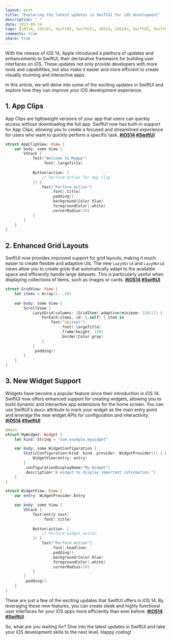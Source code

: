 ```yaml
---
layout: post
title: "Exploring the latest updates in SwiftUI for iOS development"
description: " "
date: 2023-09-14
tags: [iOS14, iOS14), SwiftUI, SwiftUI), iOS14, iOS14), SwiftUI, SwiftUI), iOS14, iOS14), SwiftUI, SwiftUI), iOS14, iOS14), SwiftUI, SwiftUI)]
comments: true
share: true
---
```


With the release of iOS 14, Apple introduced a plethora of updates and enhancements to SwiftUI, their declarative framework for building user interfaces on iOS. These updates not only provide developers with more tools and capabilities, but also make it easier and more efficient to create visually stunning and interactive apps.

In this article, we will delve into some of the exciting updates in SwiftUI and explore how they can improve your iOS development experience.

## 1. App Clips
App Clips are lightweight versions of your app that users can quickly access without downloading the full app. SwiftUI now has built-in support for App Clips, allowing you to create a focused and streamlined experience for users who want to quickly perform a specific task. **[#iOS14](#iOS14) [#SwiftUI](#SwiftUI)**

```swift
struct AppClipView: View {
    var body: some View {
        VStack {
            Text("Welcome to MyApp")
                .font(.largeTitle)
            
            Button(action: {
                // Perform action for App Clip
            }) {
                Text("Perform Action")
                    .font(.title)
                    .padding()
                    .background(Color.blue)
                    .foregroundColor(.white)
                    .cornerRadius(10)
            }
        }
    }
}
```

## 2. Enhanced Grid Layouts
SwiftUI now provides improved support for grid layouts, making it much easier to create flexible and adaptive UIs. The new `LazyVGrid` and `LazyHGrid` views allow you to create grids that automatically adapt to the available space and efficiently handle large datasets. This is particularly useful when displaying collections of items, such as images or cards. **[#iOS14](#iOS14) [#SwiftUI](#SwiftUI)**

```swift
struct GridView: View {
    let items = Array(1...20)
    
    var body: some View {
        ScrollView {
            LazyVGrid(columns: [GridItem(.adaptive(minimum: 120))]) {
                ForEach(items, id: \.self) { item in
                    Text("\(item)")
                        .font(.largeTitle)
                        .frame(height: 120)
                        .border(Color.gray)
                }
            }
            .padding()
        }
    }
}
```

## 3. New Widget Support
Widgets have become a popular feature since their introduction in iOS 14. SwiftUI now offers enhanced support for creating widgets, allowing you to build dynamic and interactive app extensions for the home screen. You can use SwiftUI's `@main` attribute to mark your widget as the main entry point and leverage the new widget APIs for configuration and interactivity. **[#iOS14](#iOS14) [#SwiftUI](#SwiftUI)**

```swift
@main
struct MyWidget: Widget {
    let kind: String = "com.example.mywidget"

    var body: some WidgetConfiguration {
        StaticConfiguration(kind: kind, provider: WidgetProvider()) { entry in
            WidgetView(entry: entry)
        }
        .configurationDisplayName("My Widget")
        .description("A widget to display important information.")
    }
}

struct WidgetView: View {
    var entry: WidgetProvider.Entry

    var body: some View {
        VStack {
            Text(entry.text)
                .font(.title)
            
            Button(action: {
                // Perform widget action
            }) {
                Text("Perform Action")
                    .font(.headline)
                    .padding()
                    .background(Color.blue)
                    .foregroundColor(.white)
                    .cornerRadius(10)
            }
        }
        .padding()
    }
}
```

These are just a few of the exciting updates that SwiftUI offers in iOS 14. By leveraging these new features, you can create sleek and highly functional user interfaces for your iOS apps more efficiently than ever before. **[#iOS14](#iOS14) [#SwiftUI](#SwiftUI)**

So, what are you waiting for? Dive into the latest updates in SwiftUI and take your iOS development skills to the next level. Happy coding!